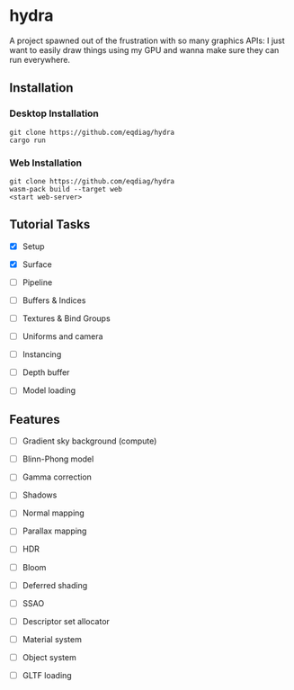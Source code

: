 # hydra

A project spawned out of the frustration with so many graphics APIs: I just want to easily draw things 
using my GPU and wanna make sure they can run everywhere.

## Installation


### Desktop Installation
```
git clone https://github.com/eqdiag/hydra
cargo run
```

### Web Installation
```
git clone https://github.com/eqdiag/hydra
wasm-pack build --target web
<start web-server>
```


## Tutorial Tasks 
- [x] Setup
- [x] Surface
- [ ] Pipeline
- [ ] Buffers & Indices
- [ ] Textures & Bind Groups
- [ ] Uniforms and camera
- [ ] Instancing
- [ ] Depth buffer
- [ ] Model loading



## Features
- [ ] Gradient sky background (compute)
- [ ] Blinn-Phong model
- [ ] Gamma correction
- [ ] Shadows
- [ ] Normal mapping
- [ ] Parallax mapping
- [ ] HDR
- [ ] Bloom
- [ ] Deferred shading
- [ ] SSAO
- [ ] Descriptor set allocator
- [ ] Material system
- [ ] Object system
- [ ] GLTF loading





